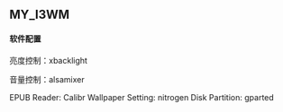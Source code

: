 ## MY_I3WM

#### 软件配置

亮度控制：xbacklight

音量控制：alsamixer

EPUB Reader: Calibr
Wallpaper Setting: nitrogen
Disk Partition: gparted
